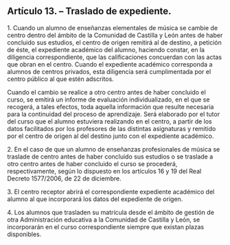 ## Artículo 13\. – Traslado de expediente.

1\. Cuando un alumno de enseñanzas elementales de música se cambie de centro dentro del ámbito de la Comunidad de Castilla y León antes de haber concluido sus estudios, el centro de origen remitirá al de destino, a petición de éste, el expediente académico del alumno, haciendo constar, en la diligencia correspondiente, que las calificaciones concuerdan con las actas que obran en el centro. Cuando el expediente académico corresponda a alumnos de centros privados, esta diligencia será cumplimentada por el centro público al que estén adscritos.

Cuando el cambio se realice a otro centro antes de haber concluido el curso, se emitirá un informe de evaluación individualizado, en el que se recogerá, a tales efectos, toda aquella información que resulte necesaria para la continuidad del proceso de aprendizaje. Será elaborado por el tutor del curso que el alumno estuviera realizando en el centro, a partir de los datos facilitados por los profesores de las distintas asignaturas y remitido por el centro de origen al del destino junto con el expediente académico.

2\. En el caso de que un alumno de enseñanzas profesionales de música se traslade de centro antes de haber concluido sus estudios o se traslade a otro centro antes de haber concluido el curso se procederá, respectivamente, según lo dispuesto en los artículos 16 y 19 del Real Decreto 1577/2006, de 22 de diciembre. 

3\. El centro receptor abrirá el correspondiente expediente académico del alumno al que incorporará los datos del expediente de origen.

4\. Los alumnos que trasladen su matrícula desde el ámbito de gestión de otra Administración educativa a la Comunidad de Castilla y León, se incorporarán en el curso correspondiente siempre que existan plazas disponibles.
